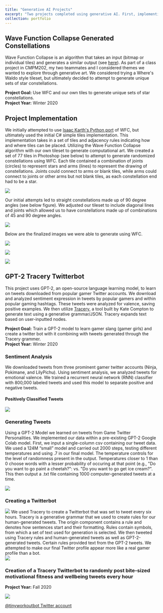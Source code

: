 ```yaml
---
title: "Generative AI Projects"
excerpt: "Two projects completed using generative AI. First, implementing the Wave Function Collapse algorithm to explore the generation of computational constellation art using 77 individual tiles designed in Photoshop. Second, developing a Twitterbot using the [Tracery](tracery.io) text generation and [bot creation](https://cheapbotsdonequick.com/) tool to post GPT-2-generated and expandable grammar content.<br><br><img src='/images/CoverImages/GenAI_Cover.png' alt = 'Design. Generative AI Explorations. Two genAI projects - one text-based and one image-based. Data Visualization, Text Generation, GPT'>"
collection: portfolio
---
```



## Wave Function Collapse Generated Constellations
Wave Function Collapse is an algorithm that takes an input (bitmap or individual tiles) and generates a similar output (see [here](https://github.com/mxgmn/WaveFunctionCollapse)). As part of a class project in CMPM202, my two teammates and I considered themes we wanted to explore through generative art. We considered trying a Where's Waldo style tileset, but ultimately decided to attempt to generate unique sets of star constellations. 

**Project Goal:** Use WFC and our own tiles to generate unique sets of star constellations. <br>
**Project Year:** Winter 2020

## Project Implementation

We initially attempted to use [Isaac Karth's Python port](https://github.com/ikarth/wfc_2019f) of WFC, but ultimately used the initial C# simple tiles implementation. This implementation takes in a set of tiles and adjacency rules indicating how and where tiles can be placed. Utilizing the Wave Function Collapse algorithm with our own tileset to generate computational art. We created a set of 77 tiles in Photoshop (see below) to attempt to generate randomized constellations using WFC. Each tile contained a combination of joints (circles) to represent stars and arms (lines) to represent the drawing of constellations. Joints could connect to arms or blank tiles, while arms could connect to joints or other arms but not blank tiles, as each constellation end had to be a star.

<img src='/images/wfc2.png'>

Our initial attempts led to straight constellations made up of 90 degree angles (see below figure). We adjusted our tileset to include diagonal lines and joints which allowed us to have constellations made up of combinations of 45 and 90 degree angles. 

<img src='/images/wfc5.png'><br>

Below are the finalized images we were able to generate using WFC. 

<img src='/images/wfc.png'><br>

<img src='/images/wfc3.png'><br>

<img src='/images/wfc4.png'><br>

## GPT-2 Tracery Twitterbot

This project uses GPT-2, an open-source language learning model, to learn on tweets downloaded from popular gamer Twitter accounts. We download and analyzed sentiment expression in tweets by popular gamers and within popular gaming hashtags. These tweets were analyzed for valence, saving positive examples. We then utilize [Tracery](http://tracery.io/), a tool built by Kate Compton to generate text using a generative grammar/JSON. Tracery expands text based on user-inputted nodes.

**Project Goal:** Train a GPT-2 model to learn gamer slang (gamer girls) and create a twitter bot with it combining with tweets generated through the Tracery grammer. <br>
**Project Year:** Winter 2020

### Sentiment Analysis
We downloaded tweets from three prominent gamer twitter accounts (Ninja, Pokimane, and LilyPichu). Using sentiment analysis, we analyzed tweets for emotional valence. We trained a recurrent neural network (RNN) classifier with 800,000 labeled tweets and used this model to separate positive and negative tweets. 

#### Positively Classified Tweets
<img src='/images/posSent.png'>

### Generating Tweets
Using a GPT-2 Model we learned on tweets from Game Twitter Personalities. We implemented our data within a pre-existing GPT-2 Google Colab model. First, we input a single-column csv containing our tweet data. We used a 124M “small” model and carried out 2000 steps, testing different temperatures and using .7 in our final model. The temperature controls for the level of randomness present in the output. Temperatures closer to 1 than 0 choose words with a lesser probability of occuring at that point (e.g., "Do you want to go paint a cheetah?": vs. "Do you want to go get ice cream?". This then output a .txt file containing 1000 computer-generated tweets at a time.

<img src='/images/gpt2.png'>

### Creating a Twitterbot
<img src='/images/tracery.png'>
We used Tracery to create a Twitterbot that was set to tweet every six hours. Tracery is a generative grammar that we used to create rules for our human-generated tweets. The origin component contains a rule and denotes how sentences start and their formatting. Rules contain symbols, from which a set of text used for generation is selected. We then tweeted using Tracery rules and human-generated tweets as well as GPT-2-generated tweets. Certain rules provided text from the GPT-2 tweets. We attempted to make our final Twitter profile appear more like a real gamer profile than a bot. <br>

<img src='/images/magik.png'>

### Creation of a Tracery Twitterbot to randomly post bite-sized motivational fitness and wellbeing tweets every hour

**Project Year:** Fall 2020

<img src='/images/twb.png'>

[@tinyworkoutbot Twitter account](https://twitter.com/tinyworkoutbot)

